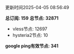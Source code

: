 更新时间2025-04-05 08:56:49

**总订阅: 159**
**总节点: 32871**
- vless节点: 12697
- hysteria2节点: 10

**google ping有效节点: 341**
